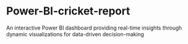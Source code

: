 # Power-BI-cricket-report
An interactive Power BI dashboard providing real-time insights through dynamic visualizations for data-driven decision-making
